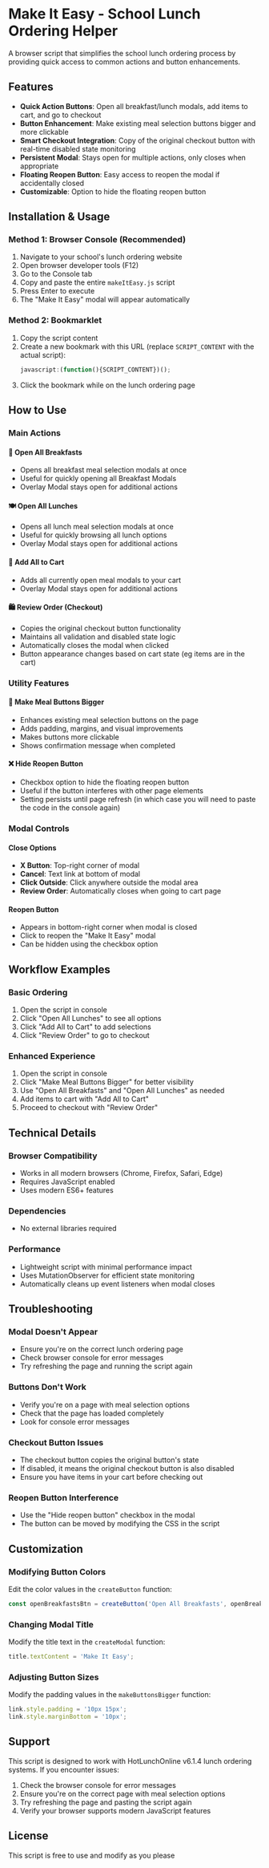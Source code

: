 # Make It Easy - School Lunch Ordering Helper

A browser script that simplifies the school lunch ordering process by providing quick access to common actions and button enhancements.

## Features

- **Quick Action Buttons**: Open all breakfast/lunch modals, add items to cart, and go to checkout
- **Button Enhancement**: Make existing meal selection buttons bigger and more clickable
- **Smart Checkout Integration**: Copy of the original checkout button with real-time disabled state monitoring
- **Persistent Modal**: Stays open for multiple actions, only closes when appropriate
- **Floating Reopen Button**: Easy access to reopen the modal if accidentally closed
- **Customizable**: Option to hide the floating reopen button

## Installation & Usage

### Method 1: Browser Console (Recommended)
1. Navigate to your school's lunch ordering website
2. Open browser developer tools (F12)
3. Go to the Console tab
4. Copy and paste the entire `makeItEasy.js` script
5. Press Enter to execute
6. The "Make It Easy" modal will appear automatically

### Method 2: Bookmarklet
1. Copy the script content
2. Create a new bookmark with this URL (replace `SCRIPT_CONTENT` with the actual script):
   ```javascript
   javascript:(function(){SCRIPT_CONTENT})();
   ```
3. Click the bookmark while on the lunch ordering page

## How to Use

### Main Actions

#### 🍳 Open All Breakfasts
- Opens all breakfast meal selection modals at once
- Useful for quickly opening all Breakfast Modals
- Overlay Modal stays open for additional actions

#### 🍽️ Open All Lunches  
- Opens all lunch meal selection modals at once
- Useful for quickly browsing all lunch options
- Overlay Modal stays open for additional actions

#### 🛒 Add All to Cart
- Adds all currently open meal modals to your cart
- Overlay Modal stays open for additional actions

#### 🛍️ Review Order (Checkout)
- Copies the original checkout button functionality
- Maintains all validation and disabled state logic
- Automatically closes the modal when clicked
- Button appearance changes based on cart state (eg items are in the cart)

### Utility Features

#### 🔧 Make Meal Buttons Bigger
- Enhances existing meal selection buttons on the page
- Adds padding, margins, and visual improvements
- Makes buttons more clickable
- Shows confirmation message when completed

#### ❌ Hide Reopen Button
- Checkbox option to hide the floating reopen button
- Useful if the button interferes with other page elements
- Setting persists until page refresh (in which case you will need to paste the code in the console again)

### Modal Controls

#### Close Options
- **X Button**: Top-right corner of modal
- **Cancel**: Text link at bottom of modal  
- **Click Outside**: Click anywhere outside the modal area
- **Review Order**: Automatically closes when going to cart page

#### Reopen Button
- Appears in bottom-right corner when modal is closed
- Click to reopen the "Make It Easy" modal
- Can be hidden using the checkbox option

## Workflow Examples

### Basic Ordering
1. Open the script in console
2. Click "Open All Lunches" to see all options
3. Click "Add All to Cart" to add selections
4. Click "Review Order" to go to checkout

### Enhanced Experience
1. Open the script in console
2. Click "Make Meal Buttons Bigger" for better visibility
3. Use "Open All Breakfasts" and "Open All Lunches" as needed
4. Add items to cart with "Add All to Cart"
5. Proceed to checkout with "Review Order"

## Technical Details

### Browser Compatibility
- Works in all modern browsers (Chrome, Firefox, Safari, Edge)
- Requires JavaScript enabled
- Uses modern ES6+ features

### Dependencies
- No external libraries required

### Performance
- Lightweight script with minimal performance impact
- Uses MutationObserver for efficient state monitoring
- Automatically cleans up event listeners when modal closes

## Troubleshooting

### Modal Doesn't Appear
- Ensure you're on the correct lunch ordering page
- Check browser console for error messages
- Try refreshing the page and running the script again

### Buttons Don't Work
- Verify you're on a page with meal selection options
- Check that the page has loaded completely
- Look for console error messages

### Checkout Button Issues
- The checkout button copies the original button's state
- If disabled, it means the original checkout button is also disabled
- Ensure you have items in your cart before checking out

### Reopen Button Interference
- Use the "Hide reopen button" checkbox in the modal
- The button can be moved by modifying the CSS in the script

## Customization

### Modifying Button Colors
Edit the color values in the `createButton` function:
```javascript
const openBreakfastsBtn = createButton('Open All Breakfasts', openBreakfasts, 'rgb(248, 148, 6)');
```

### Changing Modal Title
Modify the title text in the `createModal` function:
```javascript
title.textContent = 'Make It Easy';
```

### Adjusting Button Sizes
Modify the padding values in the `makeButtonsBigger` function:
```javascript
link.style.padding = '10px 15px';
link.style.marginBottom = '10px';
```

## Support

This script is designed to work with HotLunchOnline v6.1.4 lunch ordering systems. If you encounter issues:

1. Check the browser console for error messages
2. Ensure you're on the correct page with meal selection options
3. Try refreshing the page and pasting the script again
4. Verify your browser supports modern JavaScript features

## License

This script is free to use and modify as you please
